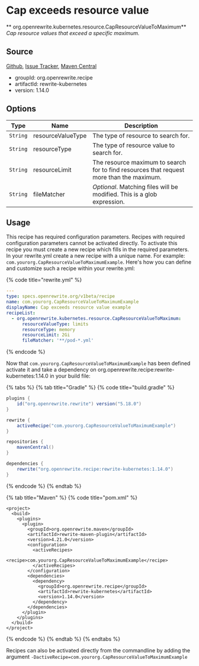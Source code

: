 # Cap exceeds resource value

** org.openrewrite.kubernetes.resource.CapResourceValueToMaximum**
_Cap resource values that exceed a specific maximum._

## Source

[Github](https://github.com/openrewrite/rewrite-kubernetes), [Issue Tracker](https://github.com/openrewrite/rewrite-kubernetes/issues), [Maven Central](https://search.maven.org/artifact/org.openrewrite.recipe/rewrite-kubernetes/1.14.0/jar)

* groupId: org.openrewrite.recipe
* artifactId: rewrite-kubernetes
* version: 1.14.0

## Options

| Type | Name | Description |
| -- | -- | -- |
| `String` | resourceValueType | The type of resource to search for. |
| `String` | resourceType | The type of resource value to search for. |
| `String` | resourceLimit | The resource maximum to search for to find resources that request more than the maximum. |
| `String` | fileMatcher | *Optional*. Matching files will be modified. This is a glob expression. |


## Usage

This recipe has required configuration parameters. Recipes with required configuration parameters cannot be activated directly. To activate this recipe you must create a new recipe which fills in the required parameters. In your rewrite.yml create a new recipe with a unique name. For example: `com.yourorg.CapResourceValueToMaximumExample`.
Here's how you can define and customize such a recipe within your rewrite.yml:

{% code title="rewrite.yml" %}
```yaml
---
type: specs.openrewrite.org/v1beta/recipe
name: com.yourorg.CapResourceValueToMaximumExample
displayName: Cap exceeds resource value example
recipeList:
  - org.openrewrite.kubernetes.resource.CapResourceValueToMaximum:
      resourceValueType: limits
      resourceType: memory
      resourceLimit: 2Gi
      fileMatcher: '**/pod-*.yml'
```
{% endcode %}

Now that `com.yourorg.CapResourceValueToMaximumExample` has been defined activate it and take a dependency on org.openrewrite.recipe:rewrite-kubernetes:1.14.0 in your build file:

{% tabs %}
{% tab title="Gradle" %}
{% code title="build.gradle" %}
```groovy
plugins {
    id("org.openrewrite.rewrite") version("5.18.0")
}

rewrite {
    activeRecipe("com.yourorg.CapResourceValueToMaximumExample")
}

repositories {
    mavenCentral()
}

dependencies {
    rewrite("org.openrewrite.recipe:rewrite-kubernetes:1.14.0")
}
```
{% endcode %}
{% endtab %}

{% tab title="Maven" %}
{% code title="pom.xml" %}
```markup
<project>
  <build>
    <plugins>
      <plugin>
        <groupId>org.openrewrite.maven</groupId>
        <artifactId>rewrite-maven-plugin</artifactId>
        <version>4.21.0</version>
        <configuration>
          <activeRecipes>
            <recipe>com.yourorg.CapResourceValueToMaximumExample</recipe>
          </activeRecipes>
        </configuration>
        <dependencies>
          <dependency>
            <groupId>org.openrewrite.recipe</groupId>
            <artifactId>rewrite-kubernetes</artifactId>
            <version>1.14.0</version>
          </dependency>
        </dependencies>
      </plugin>
    </plugins>
  </build>
</project>
```
{% endcode %}
{% endtab %}
{% endtabs %}

Recipes can also be activated directly from the commandline by adding the argument `-DactiveRecipe=com.yourorg.CapResourceValueToMaximumExample`

